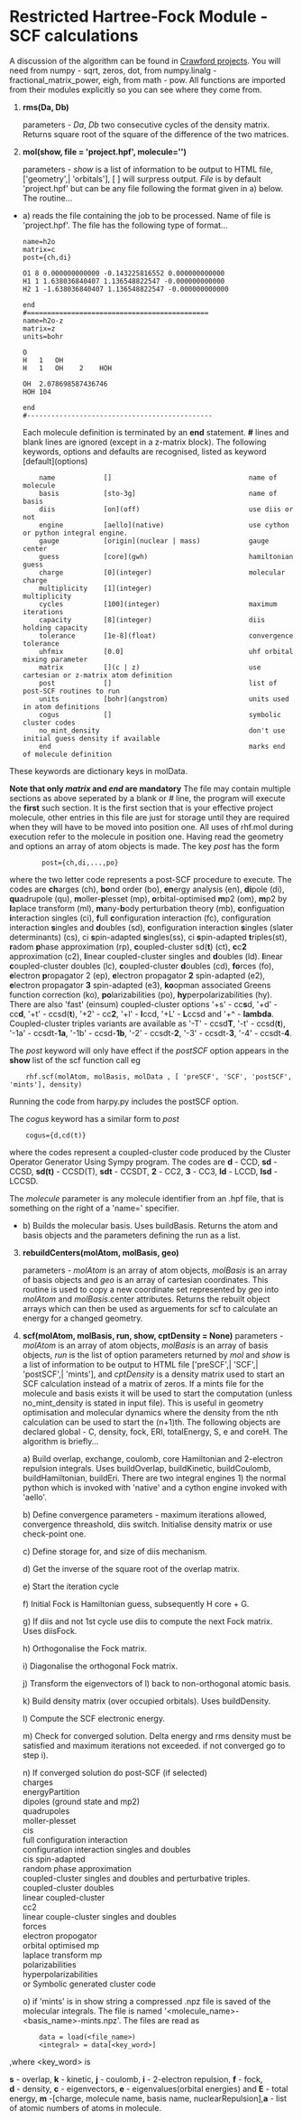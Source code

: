 # Restricted Hartree-Fock Module - SCF calculations

A discussion of the algorithm can be found in [Crawford projects](https://github.com/CrawfordGroup/ProgrammingProjects/tree/master/Project%2303). You will need from numpy - sqrt, zeros, dot, from numpy.linalg - fractional_matrix_power, eigh, from math - pow. All functions are imported from their modules explicitly so you can see where they come from.

1.	**rms(Da, Db)**

	parameters - *Da*, *Db* two consecutive cycles of the density matrix. Returns square root of the square of the difference of the two matrices.

2.	**mol(show, file = 'project.hpf', molecule='')**

	parameters - *show* is a list of information to be output to HTML file, \['geometry',| 'orbitals'], \[&nbsp;] will surpress output. *File* is by default 'project.hpf' but can be any file following the format given in a) below. The routine...
	
+	a) reads the file containing the job to be processed. Name of file is 'project.hpf'. The file has the following type of format...

		name=h2o
		matrix=c
		post={ch,di}

		O1 8 0.000000000000 -0.143225816552 0.000000000000
		H1 1 1.638036840407 1.136548822547 -0.000000000000
		H2 1 -1.638036840407 1.136548822547 -0.000000000000

		end
		#=============================================
		name=h2o-z
		matrix=z
		units=bohr

		O
		H   1	OH
		H   1	OH    2	   HOH

		OH  2.078698587436746 
		HOH 104

		end
		#----------------------------------------------

	Each molecule definition is terminated by an **end** statement. **#** lines and blank lines are ignored (except in a z-matrix block). The following keywords, options and defaults are recognised, listed as keyword \[default\](options)

			name         	[]                                  name of molecule
			basis        	[sto-3g]                            name of basis
			diis 	     	[on](off)                           use diis or not
			engine       	[aello](native)                     use cython or python integral engine.
			gauge        	[origin](nuclear | mass)            gauge center
			guess        	[core](gwh)                         hamiltonian guess
			charge       	[0](integer)                        molecular charge
			multiplicity 	[1](integer)                        multiplicity
			cycles       	[100](integer)                      maximum iterations
			capacity     	[8](integer)                        diis holding capacity
			tolerance    	[1e-8](float)                       convergence tolerance
			uhfmix       	[0.0]                               uhf orbital mixing parameter
			matrix       	[](c | z)                           use cartesian or z-matrix atom definition 
			post         	[]                                  list of post-SCF routines to run
			units        	[bohr](angstrom)                    units used in atom definitions
			cogus        	[]                                  symbolic cluster codes
			no_mint_density                                     don't use initial guess density if available
			end                                                 marks end of molecule definition
These keywords are dictionary keys in molData.

**Note that only *matrix* and *end* are mandatory**
The file may contain multiple sections as above seperated by a blank or *#* line, the program will execute the **first** such section. It is the first section that is your effective project molecule, other entries in this file are just for storage until they are required when they will have to be moved into position one. All uses of rhf.mol during execution refer to the molecule in position one. Having read the geometry and options an array of atom objects is made. The key *post* has the form

	        post={ch,di,...,po}

where the two letter code represents a post-SCF procedure to execute. The codes are **ch**arges (ch), **bo**nd order (bo), **en**ergy analysis (en), **di**pole (di), **qu**adrupole (qu), **m**oller-**p**lesset (mp), **o**rbital-optimised **m**p2 (om), **m**p2 by **l**aplace transform (ml), **m**any-**b**ody perturbation theory (mb), **c**onfiguation **i**nteraction singles (ci), **f**ull **c**onfiguration interaction (fc), configuration interaction **s**ingles and **d**oubles (sd), **c**onfiguration interaction **s**ingles (slater determinants) (cs), ci **s**pin-adapted **s**ingles(ss), ci **s**pin-adapted **t**riples(st), **r**adom **p**hase approximation (rp), **c**oupled-cluster sd(**t**) (ct), **c**c**2** approximation (c2), **l**inear coupled-cluster singles and **d**oubles (ld).
**l**inear **c**oupled-cluster doubles (lc), **c**oupled-cluster **d**oubles (cd), **fo**rces (fo), **e**lectron **p**ropagator 2 (ep), 
**e**lectron propagator **2** spin-adapted (e2), **e**lectron propagator **3** spin-adapted (e3), **ko**opman associated Greens function correction (ko),
**po**larizabilities (po), **hy**perpolarizabilities (hy). There are also 'fast' (einsum) coupled-cluster options '+s' - cc**s**d, '+d' - cc**d**, '+t' - ccsd(**t**), '+2' - cc**2**, '+l' - **l**ccd, '+L' - **L**ccsd and '+^ - **lambda**. Coupled-cluster triples variants are available as '-T' - ccsd**T**, '-t' - ccsd(**t**), '-1a' - ccsdt-**1a**, '-1b' - ccsd-**1b**, '-2' - ccsdt-**2**, '-3' - ccsdt-**3**, '-4' - ccsdt-**4**.

The *post* keyword will only have effect if the *postSCF* option appears in the **show** list of the scf function call eg

		rhf.scf(molAtom, molBasis, molData , [ 'preSCF', 'SCF', 'postSCF', 'mints'], density)
Running the code from harpy.py includes the postSCF option.

The *cogus* keyword has a similar form to *post*

	    cogus={d,cd(t)}

where the codes represent a coupled-cluster code produced by the Cluster Operator Generator Using Sympy program. The codes are **d**  - CCD, **sd** - CCSD, **sd(t)** - CCSD(T), **sdt** - CCSDT, **2** - CC2, **3** - CC3, **ld** - LCCD, **lsd** - LCCSD.

The *molecule* parameter is any molecule identifier from an .hpf file, that is something on the right of a 'name=' specifier.

+	b) Builds the molecular basis. Uses buildBasis. Returns the atom and basis objects and the parameters defining the run as a list.

3.	**rebuildCenters(molAtom, molBasis, geo)**

	parameters - *molAtom* is an array of atom objects, *molBasis* is an array of basis objects and *geo* is an array of cartesian coordinates. This routine is used to copy a new coordinate set represented by *geo* into *molAtom* and *molBasis*.center attributes. Returns the rebuilt object arrays which can then be used as arguements for scf to calculate an energy for a changed geometry.
			
4.	**scf(molAtom, molBasis, run, show, cptDensity = None)**
	parameters - *molAtom* is an array of atom objects, *molBasis* is an array of basis objects, *run* is the list of option parameters returned by *mol* and *show* is a list of information to be output to HTML file ['preSCF',| 'SCF',| 'postSCF',| 'mints'], and *cptDensity* is a density matrix used to start an SCF calculation instead of a matrix of zeros. If a mints file for the molecule and basis exists it will be used to start the computation (unless no_mint_density is stated in input file). This is useful in geometry optimisation and molecular dynamics where the density from the nth calculation can be used to start the (n+1)th. The following objects are declared global - C, density, fock, ERI, totalEnergy, S, e and coreH. The algorithm is briefly...

	a) Build overlap, exchange, coulomb, core Hamiltonian and 2-electron repulsion integrals.
	   Uses	buildOverlap, buildKinetic, buildCoulomb, buildHamiltonian, buildEri. There are two integral engines 1) the normal python which is invoked with 'native' and a cython engine invoked with 'aello'. 

	b) Define convergence parameters - maximum iterations allowed, convergence threashold, diis switch. Initialise density matrix or use check-point one.

	c) Define storage for, and size of diis mechanism.

	d) Get the inverse of the square root of the overlap matrix.

	e) Start the iteration cycle

	f) Initial Fock is Hamiltonian guess, subsequently H core + G.

	g) If diis and not 1st cycle use diis to compute the next Fock matrix. Uses diisFock.

	h) Orthogonalise the Fock matrix.

	i) Diagonalise the orthogonal Fock matrix.

	j) Transform the eigenvectors of l) back to non-orthogonal atomic basis.

	k) Build density matrix (over occupied orbitals). Uses buildDensity.

	l) Compute the SCF electronic energy.

	m) Check for converged solution. Delta energy and rms density must be satisfied and maximum iterations not exceeded.
	   if not converged go to step i).

	n) If converged solution do post-SCF (if selected) \
			charges \
			energyPartition \
			dipoles (ground state and mp2)\
			quadrupoles \
			moller-plesset \
			cis \
			full configuration interaction \
			configuration interaction singles and doubles \
			cis spin-adapted \
			random phase approximation \
			coupled-cluster singles and doubles and perturbative triples. \
			coupled-cluster doubles \
			linear coupled-cluster \
			cc2 \
			linear couple-cluster singles and doubles \
			forces \
			electron propogator \
			orbital optimised mp \
			laplace transform mp \
			polarizabilities \
			hyperpolarizabilities \
		or
			Symbolic generated cluster code

	o) if 'mints' is in show string a compressed .npz file is saved of the molecular integrals. The file is named 
	   '<molecule_name>-<basis_name>-mints.npz'. The files are read as 

	   		data = load(<file_name>)
	   		<integral> = data[<key_word>]

,where <key_word> is 

**s** - overlap, **k** - kinetic, **j** - coulomb, **i** - 2-electron repulsion, **f** - fock,\
**d** - density, **c** - eigenvectors, **e** - eigenvalues(orbital energies) and **E** - total energy, **m** -[charge, molecule name, basis name, nuclearRepulsion],**a** - list of atomic numbers of atoms in molecule.
